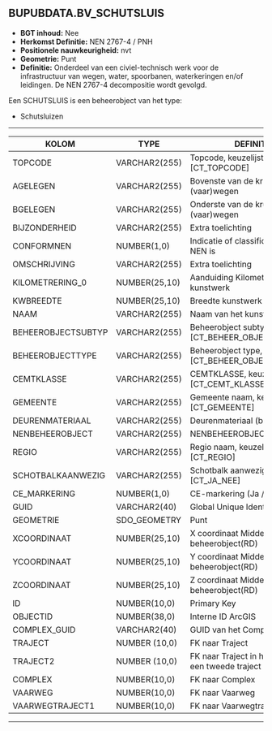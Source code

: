 ﻿## BUPUBDATA.BV_SCHUTSLUIS


* __BGT inhoud:__ Nee
* __Herkomst Definitie:__ NEN 2767-4 / PNH
* __Positionele nauwkeurigheid:__ nvt
* __Geometrie:__ Punt
* __Definitie:__ Onderdeel van een civiel-technisch werk voor de infrastructuur van wegen, water, spoorbanen, waterkeringen en/of leidingen. De NEN 2767-4 decompositie wordt gevolgd. 

Een SCHUTSLUIS is een beheerobject van het type:  

* Schutsluizen

***

|KOLOM                           	|TYPE          	|DEFINITIE|
|------                          	|----          	|-----    |
|TOPCODE                         	|VARCHAR2(255) 	|Topcode, keuzelijst [CT_TOPCODE]|
|AGELEGEN                        	|VARCHAR2(255) 	|Bovenste van de kruisende (vaar)wegen|
|BGELEGEN                        	|VARCHAR2(255) 	|Onderste van de kruisende (vaar)wegen|
|BIJZONDERHEID                   	|VARCHAR2(255) 	|Extra toelichting|
|CONFORMNEN                      	|NUMBER(1,0)   	|Indicatie of classificatie conform NEN is|
|OMSCHRIJVING                    	|VARCHAR2(255) 	|Extra toelichting|
|KILOMETRERING_0                 	|NUMBER(25,10) 	|Aanduiding Kilometrering ligging kunstwerk|
|KWBREEDTE                       	|NUMBER(25,10) 	|Breedte kunstwerk|
|NAAM                            	|VARCHAR2(255) 	|Naam van het kunstwerk|
|BEHEEROBJECTSUBTYP              	|VARCHAR2(255) 	|Beheerobject subtype, keuzelijst [CT_BEHEER_OBJECT_SUBTYPE]|
|BEHEEROBJECTTYPE                	|VARCHAR2(255) 	|Beheerobject type, keuzelijst [CT_BEHEER_OBJECT_TYPE]|
|CEMTKLASSE                      	|VARCHAR2(255) 	|CEMTKLASSE, keuzelijst [CT_CEMT_KLASSE]|
|GEMEENTE                        	|VARCHAR2(255) 	|Gemeente naam, keuzelijst [CT_GEMEENTE]|
|DEURENMATERIAAL                 	|VARCHAR2(255) 	|Deurenmateriaal (bij Sluis)|
|NENBEHEEROBJECT                 	|VARCHAR2(255) 	|NENBEHEEROBJECT|
|REGIO                           	|VARCHAR2(255) 	|Regio naam, keuzelijst [CT_REGIO]|
|SCHOTBALKAANWEZIG               	|VARCHAR2(255) 	|Schotbalk aanwezig, keuzelijst [CT_JA_NEE]|
|CE_MARKERING						|NUMBER(1,0)	|CE-markering (Ja / Nee)|
|GUID                            	|VARCHAR2(40)  	|Global Unique Identifier|
|GEOMETRIE                       	|SDO_GEOMETRY  	|Punt|
|XCOORDINAAT                     	|NUMBER(25,10) 	|X coordinaat Middenpunt beheerobject(RD)|
|YCOORDINAAT                     	|NUMBER(25,10) 	|Y coordinaat Middenpunt beheerobject(RD)|
|ZCOORDINAAT                     	|NUMBER(25,10) 	|Z coordinaat Middenpunt beheerobject(RD)|
|ID                              	|NUMBER(10,0)  	|Primary Key|
|OBJECTID                        	|NUMBER(38,0)   |Interne ID ArcGIS|
|COMPLEX_GUID						|VARCHAR2(40)	|GUID van het Complex|
|TRAJECT							|NUMBER (10,0)	|FK naar Traject|
|TRAJECT2							|NUMBER (10,0)	|FK naar Traject in het geval van een tweede traject|
|COMPLEX                         	|NUMBER(10,0) 	|FK naar Complex|
|VAARWEG                         	|NUMBER(10,0)  	|FK naar Vaarweg|
|VAARWEGTRAJECT1                 	|NUMBER(10,0)  	|FK naar Vaarwegtraject|

***

